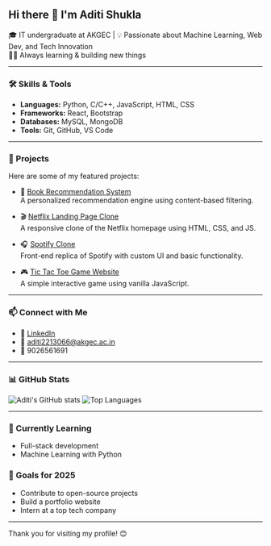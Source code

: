 ## Hi there 👋 I'm Aditi Shukla

🎓 IT undergraduate at AKGEC | 💡 Passionate about Machine Learning, Web Dev, and Tech Innovation  
👩‍💻 Always learning & building new things  

---

### 🛠️ Skills & Tools
- **Languages:** Python, C/C++, JavaScript, HTML, CSS
- **Frameworks:** React, Bootstrap
- **Databases:** MySQL, MongoDB
- **Tools:** Git, GitHub, VS Code

---

### 📌 Projects
Here are some of my featured projects:

- 🔖 [Book Recommendation System](https://github.com/Aditi12344/book-recommendation-System-)  
  A personalized recommendation engine using content-based filtering.

- 🎬 [Netflix Landing Page Clone](https://github.com/Aditi12344/Netflix-landing-clone-page)  
  A responsive clone of the Netflix homepage using HTML, CSS, and JS.

- 🎧 [Spotify Clone](https://github.com/Aditi12344/Spotify-Clone-)  
  Front-end replica of Spotify with custom UI and basic functionality.

- 🎮 [Tic Tac Toe Game Website](https://github.com/Aditi12344/Tic-Tac-toe-Game-Website)  
  A simple interactive game using vanilla JavaScript.

---

### 📫 Connect with Me
- 🔗 [LinkedIn](https://www.linkedin.com/in/aditi625/)
- 📧 aditi2213066@akgec.ac.in
- 📱 9026561691

---

### 📊 GitHub Stats
![Aditi's GitHub stats](https://github-readme-stats.vercel.app/api?username=Aditi12344&show_icons=true&theme=radical)
![Top Languages](https://github-readme-stats.vercel.app/api/top-langs/?username=Aditi12344&layout=compact&theme=radical)

---

### 🌱 Currently Learning
- Full-stack development
- Machine Learning with Python

### 🚀 Goals for 2025
- Contribute to open-source projects
- Build a portfolio website
- Intern at a top tech company

---

Thank you for visiting my profile! 😊  

